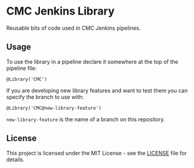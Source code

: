 # CMC Jenkins Library

Reusable bits of code used in CMC Jenkins pipelines.

## Usage

To use the library in a pipeline declare it somewhere at the top of the pipeline file:

```
@Library('CMC')
```

If you are developing new library features and want to test them you can specify the branch to use with:

```
@Library('CMC@new-library-feature')
```

`new-library-feature` is the name of a branch on this repository.

## License

This project is licensed under the MIT License - see the [LICENSE](LICENSE.txt) file for details.
